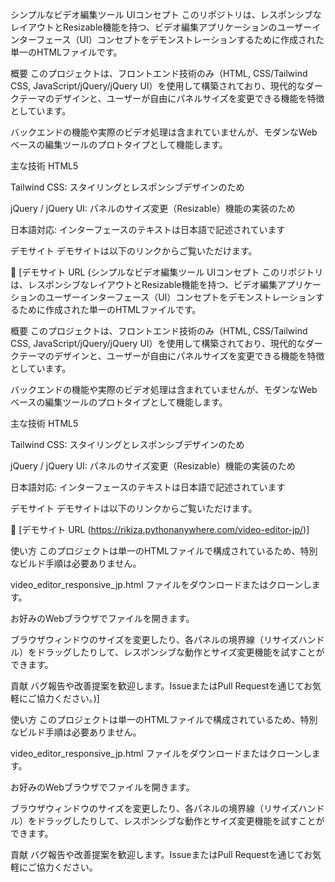 
シンプルなビデオ編集ツール UIコンセプト
このリポジトリは、レスポンシブなレイアウトとResizable機能を持つ、ビデオ編集アプリケーションのユーザーインターフェース（UI）コンセプトをデモンストレーションするために作成された単一のHTMLファイルです。

概要
このプロジェクトは、フロントエンド技術のみ（HTML, CSS/Tailwind CSS, JavaScript/jQuery/jQuery UI）を使用して構築されており、現代的なダークテーマのデザインと、ユーザーが自由にパネルサイズを変更できる機能を特徴としています。

バックエンドの機能や実際のビデオ処理は含まれていませんが、モダンなWebベースの編集ツールのプロトタイプとして機能します。

主な技術
HTML5

Tailwind CSS: スタイリングとレスポンシブデザインのため

jQuery / jQuery UI: パネルのサイズ変更（Resizable）機能の実装のため

日本語対応: インターフェースのテキストは日本語で記述されています

デモサイト
デモサイトは以下のリンクからご覧いただけます。

🔗 [デモサイト URL (シンプルなビデオ編集ツール UIコンセプト
このリポジトリは、レスポンシブなレイアウトとResizable機能を持つ、ビデオ編集アプリケーションのユーザーインターフェース（UI）コンセプトをデモンストレーションするために作成された単一のHTMLファイルです。

概要
このプロジェクトは、フロントエンド技術のみ（HTML, CSS/Tailwind CSS, JavaScript/jQuery/jQuery UI）を使用して構築されており、現代的なダークテーマのデザインと、ユーザーが自由にパネルサイズを変更できる機能を特徴としています。

バックエンドの機能や実際のビデオ処理は含まれていませんが、モダンなWebベースの編集ツールのプロトタイプとして機能します。

主な技術
HTML5

Tailwind CSS: スタイリングとレスポンシブデザインのため

jQuery / jQuery UI: パネルのサイズ変更（Resizable）機能の実装のため

日本語対応: インターフェースのテキストは日本語で記述されています

デモサイト
デモサイトは以下のリンクからご覧いただけます。

🔗 [デモサイト URL (https://rikiza.pythonanywhere.com/video-editor-jp/)]

使い方
このプロジェクトは単一のHTMLファイルで構成されているため、特別なビルド手順は必要ありません。

video_editor_responsive_jp.html ファイルをダウンロードまたはクローンします。

お好みのWebブラウザでファイルを開きます。

ブラウザウィンドウのサイズを変更したり、各パネルの境界線（リサイズハンドル）をドラッグしたりして、レスポンシブな動作とサイズ変更機能を試すことができます。

貢献
バグ報告や改善提案を歓迎します。IssueまたはPull Requestを通じてお気軽にご協力ください。)]

使い方
このプロジェクトは単一のHTMLファイルで構成されているため、特別なビルド手順は必要ありません。

video_editor_responsive_jp.html ファイルをダウンロードまたはクローンします。

お好みのWebブラウザでファイルを開きます。

ブラウザウィンドウのサイズを変更したり、各パネルの境界線（リサイズハンドル）をドラッグしたりして、レスポンシブな動作とサイズ変更機能を試すことができます。

貢献
バグ報告や改善提案を歓迎します。IssueまたはPull Requestを通じてお気軽にご協力ください。
